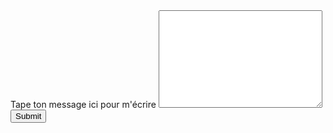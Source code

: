 <!doctype html>
<html lang="fr"> 
 <head> 
  <meta charset="utf-8"> 
  <title>Contactez-nous/title&gt;
&lt;/head&gt;

</title>
 </head>
 <body> 
  <form method="post" action="https://formsubmit.co/issaabdoulazizou84@gmail.com"> <label>Tape ton message ici pour m'écrire</label> <textarea rows="10" cols="30" name="message"></textarea> 
   <input type="submit"> 
  </form> 
 </body>
</html>
